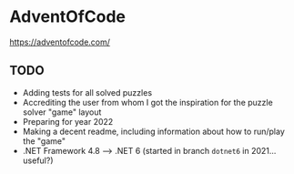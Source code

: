 # AdventOfCode
https://adventofcode.com/


## TODO

- Adding tests for all solved puzzles
- Accrediting the user from whom I got the inspiration for the puzzle solver "game" layout
- Preparing for year 2022
- Making a decent readme, including information about how to run/play the "game"
- .NET Framework 4.8 --> .NET 6 (started in branch `dotnet6` in 2021... useful?)

